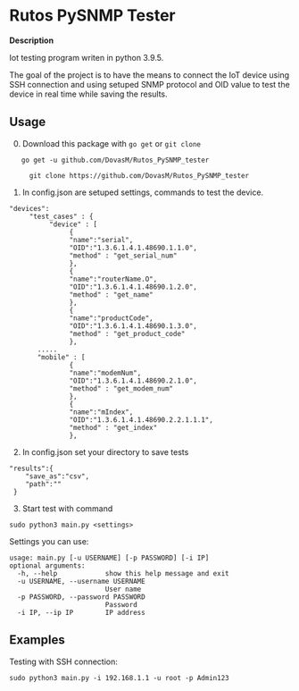 # Rutos PySNMP Tester

**Description**

Iot testing program writen in python 3.9.5.

The goal of the project is to have the means to connect the IoT device using SSH connection
and using setuped SNMP protocol and OID value to test the device in real time while saving the results. 

## Usage
0. Download this package with `go get` or `git clone`
```
   go get -u github.com/DovasM/Rutos_PySNMP_tester
	 
	 git clone https://github.com/DovasM/Rutos_PySNMP_tester
```
1. In config.json are setuped settings, commands to test the device.

```
"devices":
     "test_cases" : {
          "device" : [
               {
               "name":"serial",
               "OID":"1.3.6.1.4.1.48690.1.1.0",
               "method" : "get_serial_num"
               },
               {
               "name":"routerName.O",
               "OID":"1.3.6.1.4.1.48690.1.2.0",
               "method" : "get_name"
               },
               {
               "name":"productCode",
               "OID":"1.3.6.1.4.1.48690.1.3.0",
               "method" : "get_product_code"
               },   
	   .....
	   "mobile" : [
               {
               "name":"modemNum",
               "OID":"1.3.6.1.4.1.48690.2.1.0",
               "method" : "get_modem_num"
               },
               {
               "name":"mIndex",
               "OID":"1.3.6.1.4.1.48690.2.2.1.1.1",
               "method" : "get_index"
               },
```
2. In config.json set your directory to save tests

```
"results":{
    "save_as":"csv",
    "path":""
 }
```

3. Start test with command

`sudo python3 main.py <settings>`

Settings you can use:

```
usage: main.py [-u USERNAME] [-p PASSWORD] [-i IP]
optional arguments:
  -h, --help            show this help message and exit
  -u USERNAME, --username USERNAME
                        User name
  -p PASSWORD, --password PASSWORD
                        Password
  -i IP, --ip IP        IP address
```

## Examples

Testing with SSH connection:

`sudo python3 main.py -i 192.168.1.1 -u root -p Admin123`
